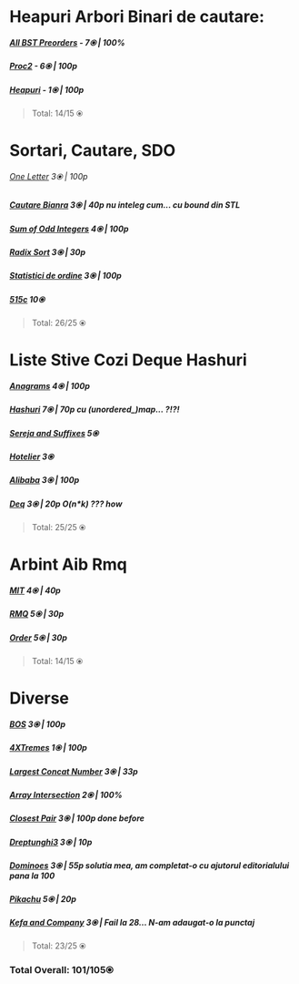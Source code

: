 


# Heapuri Arbori Binari de cautare:

  

##### [All BST Preorders](https://csacademy.com/contest/interview-archive/task/all-bst-preorders/) - 7⦿ | 100%

##### [Proc2](https://www.infoarena.ro/problema/proc2) - 6⦿ | 100p

##### [Heapuri](https://www.infoarena.ro/problema/heapuri) - 1⦿ | 100p

>Total: 14/15 ⦿

  

# Sortari, Cautare, SDO

  

###### [One Letter](https://csacademy.com/contest/archive/task/one_letter) 3⦿ | 100p

##### [Cautare Bianra](https://www.infoarena.ro/problema/cautbin) 3⦿ | 40p nu inteleg cum... cu bound din STL 

##### [Sum of Odd Integers](https://codeforces.com/problemset/problem/1327/A) 4⦿ | 100p

##### [Radix Sort](https://www.infoarena.ro/problema/radixsort) 3⦿ | 30p

##### [Statistici de ordine](https://www.infoarena.ro/problema/sdo) 3⦿ | 100p

##### [515c](https://codeforces.com/problemset/problem/515/C) 10⦿

  >Total: 26/25 ⦿
  
  

# Liste Stive Cozi Deque Hashuri

##### [Anagrams](https://csacademy.com/contest/archive/task/anagrams) 4⦿ | 100p

##### [Hashuri](https://www.infoarena.ro/problema/hashuri) 7⦿ | 70p cu (unordered_)map... ?!?!

##### [Sereja and Suffixes](https://codeforces.com/problemset/problem/368/B) 5⦿

##### [Hotelier](https://codeforces.com/problemset/problem/1200/A) 3⦿

##### [Alibaba](https://www.infoarena.ro/problema/alibaba) 3⦿ | 100p

##### [Deq](https://www.infoarena.ro/problema/deque) 3⦿ | 20p O(n*k) ??? how

  >Total: 25/25 ⦿

# Arbint Aib Rmq

##### [MIT](https://www.infoarena.ro/problema/mit) 4⦿ | 40p

##### [RMQ](https://www.infoarena.ro/problema/rmq) 5⦿ | 30p

##### [Order](https://www.infoarena.ro/problema/order) 5⦿ | 30p

  >Total: 14/15 ⦿

# Diverse

##### [BOS](https://csacademy.com/contest/archive/task/bounded-offset-sorting) 3⦿ | 100p

##### [4XTremes](https://csacademy.com/contest/interview-archive/task/four-x-tremes/) 1⦿ | 100p

##### [Largest Concat Number](https://csacademy.com/contest/archive/task/largest-concat-number) 3⦿ | 33p

##### [Array Intersection](https://csacademy.com/contest/interview-archive/task/array-intersection/statement/) 2⦿ | 100%

##### [Closest Pair](https://csacademy.com/contest/interview-contest-1/task/closest-pair/statement/) 3⦿ | 100p done before

##### [Dreptunghi3](https://www.infoarena.ro/problema/dreptunghiuri3) 3⦿ | 10p

##### [Dominoes](https://csacademy.com/contest/archive/task/dominoes) 3⦿ | 55p solutia mea, am completat-o cu ajutorul editorialului pana la 100

##### [Pikachu](https://www.infoarena.ro/problema/pikachu) 5⦿ | 20p

##### [Kefa and Company](https://codeforces.com/problemset/problem/580/B) 3⦿ | Fail la 28... N-am adaugat-o la punctaj

>Total: 23/25 ⦿


### Total Overall: 101/105⦿
